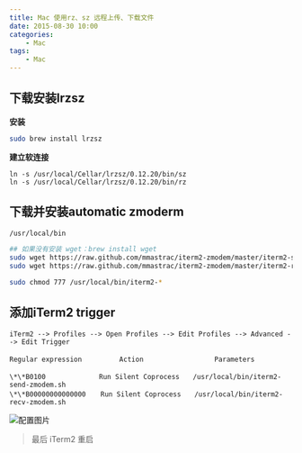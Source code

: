 ```yaml
---
title: Mac 使用rz、sz 远程上传、下载文件
date: 2015-08-30 10:00
categories: 
    - Mac
tags:
    - Mac
---
```




## 下载安装lrzsz
**安装** 
```bash
sudo brew install lrzsz
```

**建立软连接** 
```
ln -s /usr/local/Cellar/lrzsz/0.12.20/bin/sz
ln -s /usr/local/Cellar/lrzsz/0.12.20/bin/rz
```



## 下载并安装automatic zmoderm
```bash
/usr/local/bin

## 如果没有安装 wget：brew install wget
sudo wget https://raw.github.com/mmastrac/iterm2-zmodem/master/iterm2-send-zmodem.sh
sudo wget https://raw.github.com/mmastrac/iterm2-zmodem/master/iterm2-recv-zmodem.sh

sudo chmod 777 /usr/local/bin/iterm2-*
```


## 添加iTerm2 trigger
```
iTerm2 --> Profiles --> Open Profiles --> Edit Profiles --> Advanced --> Edit Trigger

Regular expression      　　Action      　　　　　　　Parameters

\*\*B0100　　　　　　　　Run Silent Coprocess　　/usr/local/bin/iterm2-send-zmodem.sh
\*\*B00000000000000　  Run Silent Coprocess　　/usr/local/bin/iterm2-recv-zmodem.sh
```


![配置图片](122150034707951.png)


> 最后 iTerm2 重启